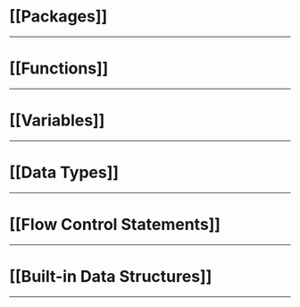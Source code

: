 # [[Packages]]

<hr>

# [[Functions]]

<hr>

# [[Variables]]

<hr>

# [[Data Types]]

<hr>

# [[Flow Control Statements]]

<hr>

# [[Built-in Data Structures]]

<hr>

